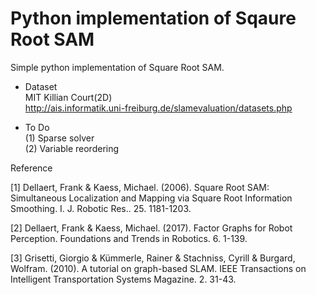 # Python implementation of Sqaure Root SAM

Simple python implementation of Square Root SAM.   

- Dataset   
  MIT Killian Court(2D)   
  http://ais.informatik.uni-freiburg.de/slamevaluation/datasets.php


- To Do   
(1) Sparse solver   
(2) Variable reordering   

Reference       

[1] Dellaert, Frank & Kaess, Michael. (2006). Square Root SAM: Simultaneous Localization and Mapping via Square Root Information Smoothing. I. J. Robotic Res.. 25. 1181-1203.   
   
[2] Dellaert, Frank & Kaess, Michael. (2017). Factor Graphs for Robot Perception. Foundations and Trends in Robotics. 6. 1-139. 

[3] Grisetti, Giorgio & Kümmerle, Rainer & Stachniss, Cyrill & Burgard, Wolfram. (2010). A tutorial on graph-based SLAM. IEEE Transactions on Intelligent Transportation Systems Magazine. 2. 31-43.

